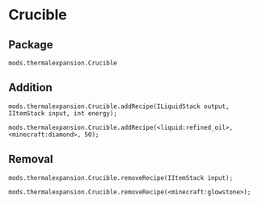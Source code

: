 # Crucible

## Package
`mods.thermalexpansion.Crucible`

## Addition

```
mods.thermalexpansion.Crucible.addRecipe(ILiquidStack output, IItemStack input, int energy);

mods.thermalexpansion.Crucible.addRecipe(<liquid:refined_oil>, <minecraft:diamond>, 50);
```

## Removal

```
mods.thermalexpansion.Crucible.removeRecipe(IItemStack input);

mods.thermalexpansion.Crucible.removeRecipe(<minecraft:glowstone>);
```